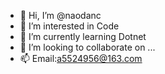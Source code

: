 - 👋 Hi, I’m @naodanc
- 👀 I’m interested in Code
- 🌱 I’m currently learning Dotnet 
- 💞️ I’m looking to collaborate on ...
- 📫 Email:a5524956@163.com

<!---
naodanc/naodanc is a ✨ special ✨ repository because its `README.md` (this file) appears on your GitHub profile.
You can click the Preview link to take a look at your changes.
--->
